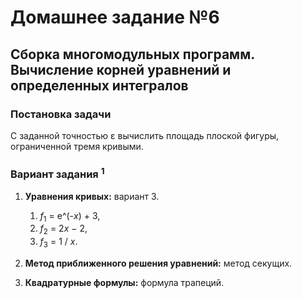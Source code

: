 # Домашнее задание №6
## Сборка многомодульных программ. Вычисление корней уравнений и определенных интегралов

### Постановка задачи
С заданной точностью ε вычислить площадь плоской фигуры, ограниченной тремя кривыми.

### Вариант задания <sup>1</sup>
1. **Уравнения кривых:** вариант 3.
   1. <var>f</var><sub>1</sub> = e^(-<var>x</var>) + 3,
   2. <var>f</var><sub>2</sub> = 2<var>x</var> − 2,
   3. <var>f</var><sub>3</sub> = 1 / <var>x</var>.

3. **Метод приближенного решения уравнений:** метод секущих.
4. **Квадратурные формулы:** формула трапеций. 


